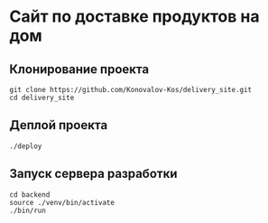 # Сайт по доставке продуктов на дом

## Клонирование проекта

    git clone https://github.com/Konovalov-Kos/delivery_site.git
    cd delivery_site

## Деплой проекта

    ./deploy

## Запуск сервера разработки

    cd backend
    source ./venv/bin/activate
    ./bin/run
